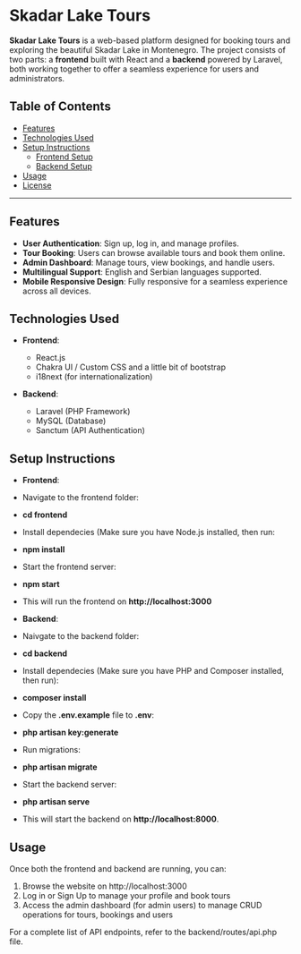 # Skadar Lake Tours

**Skadar Lake Tours** is a web-based platform designed for booking tours and exploring the beautiful Skadar Lake in Montenegro. The project consists of two parts: a **frontend** built with React and a **backend** powered by Laravel, both working together to offer a seamless experience for users and administrators.

## Table of Contents
- [Features](#features)
- [Technologies Used](#technologies-used)
- [Setup Instructions](#setup-instructions)
  - [Frontend Setup](#frontend-setup)
  - [Backend Setup](#backend-setup)
- [Usage](#usage)
- [License](#license)

---

## Features

- **User Authentication**: Sign up, log in, and manage profiles.
- **Tour Booking**: Users can browse available tours and book them online.
- **Admin Dashboard**: Manage tours, view bookings, and handle users.
- **Multilingual Support**: English and Serbian languages supported.
- **Mobile Responsive Design**: Fully responsive for a seamless experience across all devices.

## Technologies Used

- **Frontend**:
  - React.js
  - Chakra UI / Custom CSS and a little bit of bootstrap
  - i18next (for internationalization)
  
- **Backend**:
  - Laravel (PHP Framework)
  - MySQL (Database)
  - Sanctum (API Authentication)

## Setup Instructions

- **Frontend**:
- Navigate to the frontend folder:
- **cd frontend**
- Install dependecies (Make sure you have Node.js installed, then run:
- **npm install**
- Start the frontend server:
- **npm start**
- This will run the frontend on **http://localhost:3000**

- **Backend**:
- Naivgate to the backend folder:
- **cd backend**
- Install dependecies (Make sure you have PHP and Composer installed, then run):
- **composer install**
- Copy the **.env.example** file to **.env**:
- **php artisan key:generate**
- Run migrations:
- **php artisan migrate**
- Start the backend server:
- **php artisan serve**
- This will start the backend on **http://localhost:8000**.

## Usage
Once both the frontend and backend are running, you can:
1. Browse the website on http://localhost:3000
2. Log in or Sign Up to manage your profile and book tours
3. Access the admin dashboard (for admin users) to manage CRUD operations for tours, bookings and users

For a complete list of API endpoints, refer to the backend/routes/api.php file.

